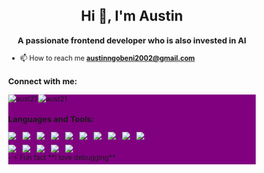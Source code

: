 <h1 align="center">Hi 👋, I'm Austin</h1>
<h3 align="center">A passionate frontend developer who is also invested in AI</h3>

- 📫 How to reach me **austinngobeni2002@gmail.com**

<h3 align="left">Connect with me:</h3>
<p align="left">
</p>
<p><img align="left" src="https://github-readme-stats.vercel.app/api/top-langs?username=aust21&show_icons=true&locale=en&layout=compact&theme=transparent" alt="aust21" /></p>
  <div class="stats-container" style="background-color: purple;">
  <div class="stats-container" style="background-color: purple;">
    <!-- First image -->
    <p><img src="https://github-readme-stats.vercel.app/api?username=aust21&show_icons=true&locale=en&layout=compact&theme=transparent" alt="aust21" /></p>


<h3 align="left">Languages and Tools:</h3>
<div style="display: flex; flex-wrap: wrap; gap: 10px; width: 300px;">
  <img align="left" src="https://img.shields.io/badge/python-000000.svg?style=for-the-badge&logo=python&logoColor=white" />

  <img align="left" src="https://img.shields.io/badge/javascript-%23323330.svg?style=for-the-badge&logo=javascript&logoColor=%23F7DF1E" />

  <img align="left"  src="https://img.shields.io/badge/java-3DDC84.svg?style=for-the-badge&logo=java&logoColor=white" />

  <img align="left" src="https://img.shields.io/badge/react-3DDC84.svg?style=for-the-badge&logo=react&logoColor=white" />

  <img align="left" src="https://img.shields.io/badge/bootstrap-%23FF9900.svg?style=for-the-badge&logo=bootstrap&logoColor=white" />

  <img align="left" src="https://img.shields.io/badge/tailwind-%23783330.svg?style=for-the-badge&logo=tailwind&logoColor=white" />

  <img align="left" src="https://img.shields.io/badge/scikitlearn-%FFFF00.svg?style=for-the-badge&logo=scikitlearn&logoColor=white" />
  
  <img align="left" src="https://img.shields.io/badge/opencv-3DDC84.svg?style=for-the-badge&logo=opencv&logoColor=white" />

  <img align="left" src="https://img.shields.io/badge/mysql-3DDC84.svg?style=for-the-badge&logo=mysql&logoColor=white" />

  <img align="left" src="https://img.shields.io/badge/blender-3DDC84.svg?style=for-the-badge&logo=blender&logoColor=white" />

  <img align="left" src="https://img.shields.io/badge/windows-%231572B6.svg?style=for-the-badge&logo=windows&logoColor=white" />

  <img align="left" src="https://img.shields.io/badge/linux-3DDC84.svg?style=for-the-badge&logo=linux&logoColor=white" />

  <img align="left" src="https://img.shields.io/badge/git-3DDC84.svg?style=for-the-badge&logo=git&logoColor=white" />

  <img align="left" src="https://img.shields.io/badge/html5-%23E34F26.svg?style=for-the-badge&logo=html5&logoColor=white" />

  <img align="left" src="https://img.shields.io/badge/css3-%231572B6.svg?style=for-the-badge&logo=css3&logoColor=white" />
</div>
- ⚡ Fun fact **i love debugging**


